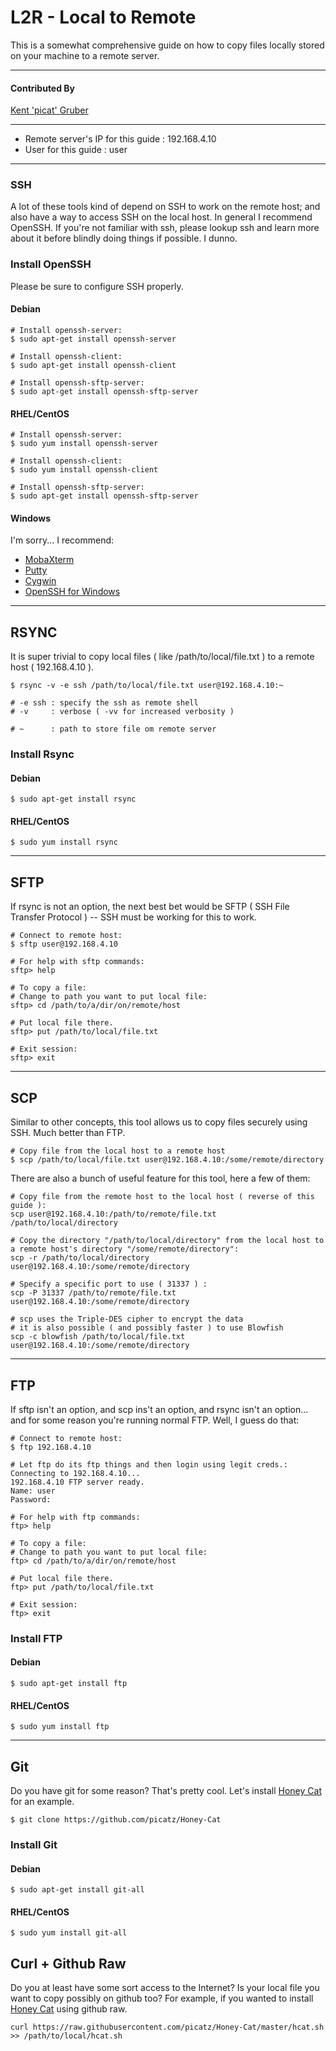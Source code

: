 # L2R - Local to Remote 

This is a somewhat comprehensive guide on how to copy files locally stored on your machine to a remote server. 

---

#### Contributed By

[Kent 'picat' Gruber](https://github.com/picatz)

---

- Remote server's IP for this guide : 192.168.4.10
- User for this guide : user 

---

### SSH

A lot of these tools kind of depend on SSH to work on the remote host; and also have a way to access SSH on the local host. In general I recommend OpenSSH. If you're not familiar with ssh, please lookup ssh and learn more about it before blindly doing things if possible. I dunno.   

### Install OpenSSH

Please be sure to configure SSH properly. 

#### Debian
```
# Install openssh-server:
$ sudo apt-get install openssh-server

# Install openssh-client:
$ sudo apt-get install openssh-client

# Install openssh-sftp-server:
$ sudo apt-get install openssh-sftp-server
```

#### RHEL/CentOS 
```
# Install openssh-server:
$ sudo yum install openssh-server

# Install openssh-client:
$ sudo yum install openssh-client

# Install openssh-sftp-server:
$ sudo apt-get install openssh-sftp-server
```

#### Windows 

I'm sorry... I recommend: 
- [MobaXterm](http://mobaxterm.mobatek.net/)
- [Putty](http://www.chiark.greenend.org.uk/~sgtatham/putty/download.html)
- [Cygwin](http://www.chiark.greenend.org.uk/~sgtatham/putty/download.html)
- [OpenSSH for Windows](https://winscp.net/eng/docs/guide_windows_openssh_server)

---

## RSYNC 

It is super trivial to copy local files ( like /path/to/local/file.txt ) to a remote host ( 192.168.4.10 ). 

```
$ rsync -v -e ssh /path/to/local/file.txt user@192.168.4.10:~

# -e ssh : specify the ssh as remote shell
# -v     : verbose ( -vv for increased verbosity )

# ~      : path to store file om remote server
```

### Install Rsync

#### Debian
```
$ sudo apt-get install rsync
```

#### RHEL/CentOS 
```
$ sudo yum install rsync
```

---

## SFTP

If rsync is not an option, the next best bet would be SFTP ( SSH File Transfer Protocol ) -- SSH must be working for this to work. 

```
# Connect to remote host:
$ sftp user@192.168.4.10

# For help with sftp commands: 
sftp> help 

# To copy a file:
# Change to path you want to put local file:
sftp> cd /path/to/a/dir/on/remote/host

# Put local file there. 
sftp> put /path/to/local/file.txt

# Exit session:
sftp> exit 
```

---

## SCP

Similar to other concepts, this tool allows us to copy files securely using SSH. Much better than FTP.

```
# Copy file from the local host to a remote host
$ scp /path/to/local/file.txt user@192.168.4.10:/some/remote/directory
```

There are also a bunch of useful feature for this tool, here a few of them:

```
# Copy file from the remote host to the local host ( reverse of this guide ):
scp user@192.168.4.10:/path/to/remote/file.txt /path/to/local/directory

# Copy the directory "/path/to/local/directory" from the local host to a remote host's directory "/some/remote/directory":
scp -r /path/to/local/directory user@192.168.4.10:/some/remote/directory

# Specify a specific port to use ( 31337 ) :
scp -P 31337 /path/to/remote/file.txt user@192.168.4.10:/some/remote/directory

# scp uses the Triple-DES cipher to encrypt the data
# it is also possible ( and possibly faster ) to use Blowfish
scp -c blowfish /path/to/local/file.txt user@192.168.4.10:/some/remote/directory
```

---

## FTP

If sftp isn't an option, and scp ins't an option, and rsync isn't an option... and for some reason you're running normal FTP. Well, I guess do that: 

```
# Connect to remote host:
$ ftp 192.168.4.10

# Let ftp do its ftp things and then login using legit creds.:
Connecting to 192.168.4.10...
192.168.4.10 FTP server ready.
Name: user
Password:

# For help with ftp commands: 
ftp> help 

# To copy a file:
# Change to path you want to put local file:
ftp> cd /path/to/a/dir/on/remote/host

# Put local file there. 
ftp> put /path/to/local/file.txt

# Exit session:
ftp> exit 
```

### Install FTP

#### Debian
```
$ sudo apt-get install ftp
```

#### RHEL/CentOS 
```
$ sudo yum install ftp
```

---

## Git 

Do you have git for some reason? That's pretty cool. Let's install [Honey Cat](https://github.com/picatz/Honey-Cat) for an example. 

```
$ git clone https://github.com/picatz/Honey-Cat
```

### Install Git

#### Debian
```
$ sudo apt-get install git-all
```

#### RHEL/CentOS 
```
$ sudo yum install git-all
```

## Curl + Github Raw

Do you at least have some sort access to the Internet? Is your local file you want to copy possibly on github too? For example, if you wanted to install [Honey Cat](https://github.com/picatz/Honey-Cat) using github raw. 

```
curl https://raw.githubusercontent.com/picatz/Honey-Cat/master/hcat.sh >> /path/to/local/hcat.sh
```